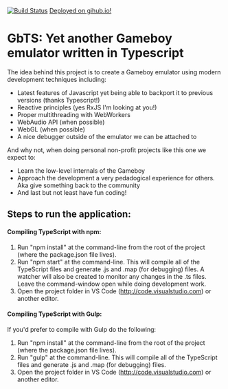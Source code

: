 [![Build Status](https://travis-ci.org/UncleFirefox/GbTs.svg?branch=master)](https://travis-ci.org/UncleFirefox/GbTs)
[Deployed on gihub.io!](https://unclefirefox.github.io/GbTs/)

# GbTS: Yet another Gameboy emulator written in Typescript

The idea behind this project is to create a Gameboy emulator using modern development techniques including:
* Latest features of Javascript yet being able to backport it to previous versions (thanks Typescript!)
* Reactive principles (yes RxJS I'm looking at you!)
* Proper multithreading with WebWorkers
* WebAudio API (when possible)
* WebGL (when possible)
* A nice debugger outside of the emulator we can be attached to

And why not, when doing personal non-profit projects like this one we expect to:
* Learn the low-level internals of the Gameboy
* Approach the development a very pedadogical experience for others. Aka give something back to the community
* And last but not least have fun coding!

## Steps to run the application:

#### Compiling TypeScript with npm:

1. Run "npm install" at the command-line from the root of the project (where the package.json file lives). 
2. Run "npm start" at the command-line. This will compile all of the TypeScript files and generate .js and .map (for debugging) files. 
A watcher will also be created to monitor any changes in the .ts files. Leave the command-window open while doing development work.
3. Open the project folder in VS Code (http://code.visualstudio.com) or another editor.

#### Compiling TypeScript with Gulp:

If you'd prefer to compile with Gulp do the following:

1. Run "npm install" at the command-line from the root of the project (where the package.json file lives). 
2. Run "gulp" at the command-line. This will compile all of the TypeScript files and generate .js and .map (for debugging) files.
3. Open the project folder in VS Code (http://code.visualstudio.com) or another editor.
